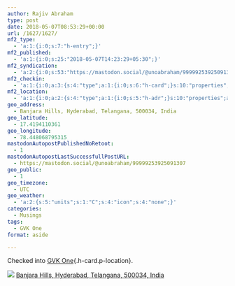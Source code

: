 ```yaml
---
author: Rajiv Abraham
type: post
date: 2018-05-07T08:53:29+00:00
url: /1627/1627/
mf2_type:
  - 'a:1:{i:0;s:7:"h-entry";}'
mf2_published:
  - 'a:1:{i:0;s:25:"2018-05-07T14:23:29+05:30";}'
mf2_syndication:
  - 'a:2:{i:0;s:53:"https://mastodon.social/@unoabraham/99999253925091307";i:1;s:72:"https://www.swarmapp.com/user/485549382/checkin/5af01409598e640036b5fbfd";}'
mf2_checkin:
  - 'a:1:{i:0;a:3:{s:4:"type";a:1:{i:0;s:6:"h-card";}s:10:"properties";a:10:{s:4:"name";a:1:{i:0;s:7:"GVK One";}s:3:"url";a:1:{i:0;s:49:"https://foursquare.com/v/4bc97fc50687ef3b0612dacc";}s:3:"tel";a:1:{i:0;s:13:"040 6591 1093";}s:8:"latitude";a:1:{i:0;d:17.419411036100108;}s:9:"longitude";a:1:{i:0;d:78.44806879531454;}s:14:"street-address";a:1:{i:0;s:13:"Banjara Hills";}s:8:"locality";a:1:{i:0;s:9:"Hyderabad";}s:6:"region";a:1:{i:0;s:9:"Telangana";}s:12:"country-name";a:1:{i:0;s:5:"India";}s:11:"postal-code";a:1:{i:0;s:6:"500034";}}s:5:"value";s:49:"https://foursquare.com/v/4bc97fc50687ef3b0612dacc";}}'
mf2_location:
  - 'a:1:{i:0;a:2:{s:4:"type";a:1:{i:0;s:5:"h-adr";}s:10:"properties";a:7:{s:8:"latitude";a:1:{i:0;d:17.419411036100108;}s:9:"longitude";a:1:{i:0;d:78.44806879531454;}s:14:"street-address";a:1:{i:0;s:13:"Banjara Hills";}s:8:"locality";a:1:{i:0;s:9:"Hyderabad";}s:6:"region";a:1:{i:0;s:9:"Telangana";}s:12:"country-name";a:1:{i:0;s:5:"India";}s:11:"postal-code";a:1:{i:0;s:6:"500034";}}}}'
geo_address:
  - Banjara Hills, Hyderabad, Telangana, 500034, India
geo_latitude:
  - 17.4194110361
geo_longitude:
  - 78.448068795315
mastodonAutopostPublishedNoRetoot:
  - 1
mastodonAutopostLastSuccessfullPostURL:
  - https://mastodon.social/@unoabraham/99999253925091307
geo_public:
  - 1
geo_timezone:
  - UTC
geo_weather:
  - 'a:2:{s:5:"units";s:1:"C";s:4:"icon";s:4:"none";}'
categories:
  - Musings
tags:
  - GVK One
format: aside

---
```

Checked into [GVK One][1]{.h-card.p-location}.

<p class="sloc-display">
  <img class="icon-location" aria-label="Location: " aria-hidden="true" src="https://abraham.uno/wp-content/plugins/simple-location/location.svg" /><span class="p-location"><data class="p-latitude" value="17.419411"></data> <data class="p-latitude" value="78.448069"></data><a href="http://maps.google.com/maps?q=loc:17.4194110361,78.448068795315">Banjara Hills, Hyderabad, Telangana, 500034, India</a></span><br />
</p>

 [1]: https://foursquare.com/v/4bc97fc50687ef3b0612dacc